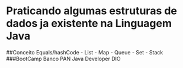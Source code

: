 # Praticando algumas estruturas de dados ja existente na Linguagem Java
##Conceito Equals/hashCode - List - Map - Queue - Set - Stack
###BootCamp Banco PAN Java Developer DIO
